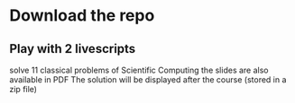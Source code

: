 # Download the repo


## Play with 2 livescripts

solve 11 classical problems of Scientific Computing
the slides are also available in PDF
The solution will be displayed after the course (stored in a zip file)
